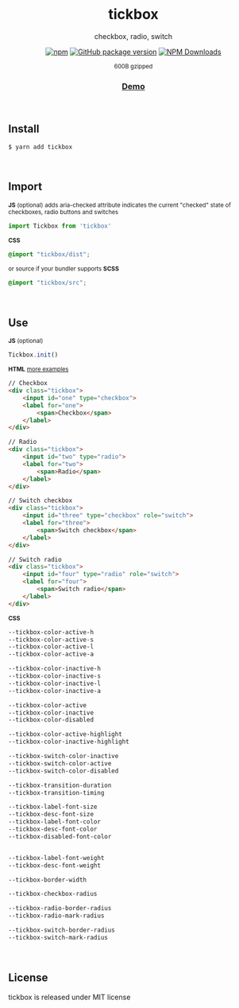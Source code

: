 <div align="center">
<br>
<h1>tickbox</h1>
<p>checkbox, radio, switch</p>

[![npm](https://img.shields.io/npm/v/tickbox.svg?colorB=brightgreen)](https://www.npmjs.com/package/tickbox)
[![GitHub package version](https://img.shields.io/github/package-json/v/ux-ui-pro/tickbox.svg)](https://github.com/ux-ui-pro/tickbox)
[![NPM Downloads](https://img.shields.io/npm/dm/tickbox.svg?style=flat)](https://www.npmjs.org/package/tickbox)

<p><sup>600B gzipped</sup></p>
<h3><a href="https://52kty3.csb.app/">Demo</a></h3>
</div>
<br>

## Install
```
$ yarn add tickbox
```
<br>

## Import
<sub>**JS** (optional) adds aria-checked attribute indicates the current "checked" state of checkboxes, radio buttons and switches</sub>
```javascript
import Tickbox from 'tickbox'
```
<sub>**CSS**</sub>
```css
@import "tickbox/dist";
```
<sub>or source if your bundler supports **SCSS**</sub>
```css
@import "tickbox/src";
```
<br>

## Use
<sub>**JS** (optional)</sub>
```javascript
Tickbox.init()
```
<sub>**HTML** <a href="https://52kty3.csb.app/">more examples</a></sub>
```html
// Checkbox
<div class="tickbox">
	<input id="one" type="checkbox">
	<label for="one">
		<span>Checkbox</span>
	</label>
</div>

// Radio
<div class="tickbox">
	<input id="two" type="radio">
	<label for="two">
		<span>Radio</span>
	</label>
</div>

// Switch checkbox
<div class="tickbox">
	<input id="three" type="checkbox" role="switch">
	<label for="three">
		<span>Switch checkbox</span>
	</label>
</div>

// Switch radio
<div class="tickbox">
	<input id="four" type="radio" role="switch">
	<label for="four">
		<span>Switch radio</span>
	</label>
</div>
```
<sub>**CSS**</sub>
```css
--tickbox-color-active-h
--tickbox-color-active-s
--tickbox-color-active-l
--tickbox-color-active-a

--tickbox-color-inactive-h
--tickbox-color-inactive-s
--tickbox-color-inactive-l
--tickbox-color-inactive-a

--tickbox-color-active
--tickbox-color-inactive
--tickbox-color-disabled

--tickbox-color-active-highlight
--tickbox-color-inactive-highlight

--tickbox-switch-color-inactive
--tickbox-switch-color-active
--tickbox-switch-color-disabled

--tickbox-transition-duration
--tickbox-transition-timing

--tickbox-label-font-size
--tickbox-desc-font-size
--tickbox-label-font-color
--tickbox-desc-font-color
--tickbox-disabled-font-color


--tickbox-label-font-weight
--tickbox-desc-font-weight

--tickbox-border-width

--tickbox-checkbox-radius

--tickbox-radio-border-radius
--tickbox-radio-mark-radius

--tickbox-switch-border-radius
--tickbox-switch-mark-radius
```
<br>

## License
tickbox is released under MIT license